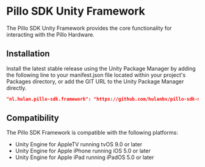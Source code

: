 # Pillo SDK Unity Framework

The Pillo SDK Unity Framework provides the core functionality for interacting with the Pillo Hardware.

## Installation

Install the latest stable release using the Unity Package Manager by adding the following line to your manifest.json file located within your project's Packages directory, or add the GIT URL to the Unity Package Manager directly.

```json
"nl.hulan.pillo-sdk.framework": "https://github.com/hulanbv/pillo-sdk-mono.git?path=/UnityFramework"
```

## Compatibility

The Pillo SDK Framework is compatible with the following platforms:

- Unity Engine for AppleTV running tvOS 9.0 or later
- Unity Engine for Apple iPhone running iOS 5.0 or later
- Unity Engine for Apple iPad running iPadOS 5.0 or later
